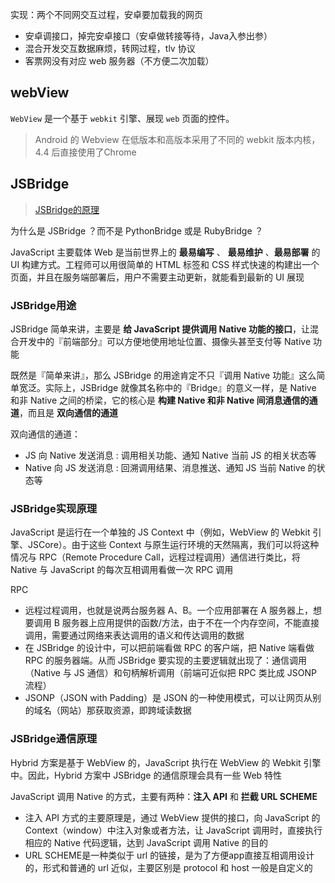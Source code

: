 实现：两个不同网交互过程，安卓要加载我的网页

- 安卓调接口，掉完安卓接口（安卓做转接等待，Java入参出参）
- 混合开发交互数据麻烦，转网过程，tlv 协议
- 客票网没有对应 web 服务器（不方便二次加载）

## webView

`WebView` 是一个基于 `webkit` 引擎、展现 `web` 页面的控件。

> Android 的 Webview 在低版本和高版本采用了不同的 webkit 版本内核，4.4 后直接使用了Chrome

 

## JSBridge

> [JSBridge的原理](https://juejin.cn/post/6844903585268891662#heading-0)

为什么是 JSBridge ？而不是 PythonBridge 或是 RubyBridge ？

JavaScript 主要载体 Web 是当前世界上的 **最易编写** 、 **最易维护** 、**最易部署** 的 UI 构建方式。工程师可以用很简单的 HTML 标签和 CSS 样式快速的构建出一个页面，并且在服务端部署后，用户不需要主动更新，就能看到最新的 UI 展现

### JSBridge用途

JSBridge 简单来讲，主要是 **给 JavaScript 提供调用 Native 功能的接口**，让混合开发中的『前端部分』可以方便地使用地址位置、摄像头甚至支付等 Native 功能

既然是『简单来讲』，那么 JSBridge 的用途肯定不只『调用 Native 功能』这么简单宽泛。实际上，JSBridge 就像其名称中的『Bridge』的意义一样，是 Native 和非 Native 之间的桥梁，它的核心是 **构建 Native 和非 Native 间消息通信的通道**，而且是 **双向通信的通道**

双向通信的通道：

- JS 向 Native 发送消息 : 调用相关功能、通知 Native 当前 JS 的相关状态等
- Native 向 JS 发送消息 : 回溯调用结果、消息推送、通知 JS 当前 Native 的状态等

### JSBridge实现原理

JavaScript 是运行在一个单独的 JS Context 中（例如，WebView 的 Webkit 引擎、JSCore）。由于这些 Context 与原生运行环境的天然隔离，我们可以将这种情况与 RPC（Remote Procedure Call，远程过程调用）通信进行类比，将 Native 与 JavaScript 的每次互相调用看做一次 RPC 调用

RPC

- 远程过程调用，也就是说两台服务器 A、B。一个应用部署在 A 服务器上，想要调用 B 服务器上应用提供的函数/方法，由于不在一个内存空间，不能直接调用，需要通过网络来表达调用的语义和传达调用的数据
- 在 JSBridge 的设计中，可以把前端看做 RPC 的客户端，把 Native 端看做 RPC 的服务器端。从而 JSBridge 要实现的主要逻辑就出现了：通信调用（Native 与 JS 通信）和句柄解析调用（前端可近似把 RPC 类比成 JSONP 流程）
- JSONP（JSON with Padding）是 JSON 的一种使用模式，可以让网页从别的域名（网站）那获取资源，即跨域读数据

### JSBridge通信原理

Hybrid 方案是基于 WebView 的，JavaScript 执行在 WebView 的 Webkit 引擎中。因此，Hybrid 方案中 JSBridge 的通信原理会具有一些 Web 特性

JavaScript 调用 Native 的方式，主要有两种：**注入 API** 和 **拦截 URL SCHEME**

- 注入 API 方式的主要原理是，通过 WebView 提供的接口，向 JavaScript 的 Context（window）中注入对象或者方法，让 JavaScript 调用时，直接执行相应的 Native 代码逻辑，达到 JavaScript 调用 Native 的目的
- URL SCHEME是一种类似于 url 的链接，是为了方便app直接互相调用设计的，形式和普通的 url 近似，主要区别是 protocol 和 host 一般是自定义的

